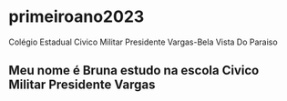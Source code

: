 # primeiroano2023
Colégio Estadual Civico Militar Presidente Vargas-Bela Vista Do Paraiso 

## Meu nome é Bruna estudo na escola Civico Militar Presidente Vargas

